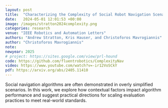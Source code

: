 ```yaml
---
layout: post
title:  "Characterizing the Complexity of Social Robot Navigation Scenarios"
date:   2024-05-01 12:01:53 +00:00
image: /images/stratton2024complexity.png
categories: research
venue: "IEEE Robotics and Automation Letters"
authors: "Andrew Stratton, Kris Hauser, and Christoforos Mavrogiannis"
author: "Christoforos Mavrogiannis"
note:
newyear: 2025
# project: https://sites.google.com/view/prl-hound
code: https://github.com/fluentrobotics/ComplexityNav
video: https://www.youtube.com/watch?v=-ir12VoSCkY
pdf: https://arxiv.org/abs/2405.11410
---
```

Social navigation algorithms are often demonstrated in overly simplified scenarios. In this work, we explore how contextual factors impact algorithm performance and suggest practical directions for scaling evaluation practices to meet real-world standards. 